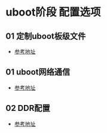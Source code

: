 # uboot阶段 配置选项

## 01 定制uboot板级文件
* [参考地址](uboot_make.md)

## 01 uboot网络通信
* [参考地址](../ti-soc/14-MAC/uboot/uboot_net.md)

## 02 DDR配置
* [参考地址](../ti-soc/14-MAC/uboot/uboot_ddr.md)
